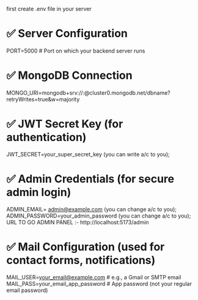 first create .env file in your server

# ✅ Server Configuration
PORT=5000                         # Port on which your backend server runs

# ✅ MongoDB Connection
MONGO_URI=mongodb+srv://<username>:<password>@cluster0.mongodb.net/dbname?retryWrites=true&w=majority

# ✅ JWT Secret Key (for authentication)
JWT_SECRET=your_super_secret_key    (you can write a/c to you); 

# ✅ Admin Credentials (for secure admin login)
ADMIN_EMAIL= admin@example.com                              (you can change a/c to you);                   
ADMIN_PASSWORD=your_admin_password                           (you can change a/c to you);
URL TO GO ADMIN PANEL  :- http://localhost:5173/admin 

# ✅ Mail Configuration (used for contact forms, notifications)
MAIL_USER=your_email@example.com        # e.g., a Gmail or SMTP email
MAIL_PASS=your_email_app_password       # App password (not your regular email password)

